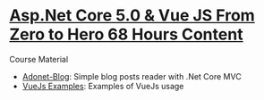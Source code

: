 # [Asp.Net Core 5.0 & Vue JS From Zero to Hero 68 Hours Content](https://www.udemy.com/course/aspnet-core-50-vue-js-from-zero-to-hero-68-hours-content/)

Course Material

-   [Adonet-Blog](Adonet-Blog): Simple blog posts reader with .Net Core MVC
-   [VueJs Examples](VueJs_Examples): Examples of VueJs usage
